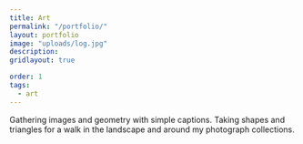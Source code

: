 ```yaml
---
title: Art
permalink: "/portfolio/"
layout: portfolio
image: "uploads/log.jpg"
description:
gridlayout: true

order: 1
tags:
  - art
---
```


Gathering images and geometry with simple captions. Taking shapes and triangles for a walk in the landscape and around my photograph collections.
